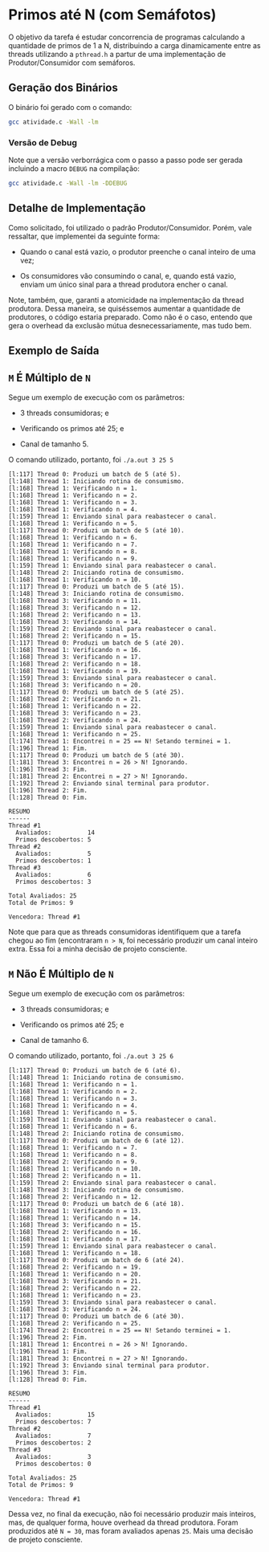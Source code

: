# Primos até N (com Semáfotos)

O objetivo da tarefa é estudar concorrencia de programas calculando a quantidade de primos de 1 a N, distribuindo a carga dinamicamente entre as threads utilizando a `pthread.h` a partur de uma implementação de Produtor/Consumidor com semáforos.

## Geração dos Binários

O binário foi gerado com o comando:

```sh
gcc atividade.c -Wall -lm
```

### Versão de Debug

Note que a versão verborrágica com o passo a passo pode ser gerada incluindo a macro `DEBUG` na compilação:

```sh
gcc atividade.c -Wall -lm -DDEBUG
```

## Detalhe de Implementação

Como solicitado, foi utilizado o padrão Produtor/Consumidor. 
Porém, vale ressaltar, que implementei da seguinte forma:

- Quando o canal está vazio, o produtor preenche o canal inteiro de uma vez;

- Os consumidores vão consumindo o canal, e, quando está vazio, enviam um único sinal para a thread produtora encher o canal.

Note, também, que, garanti a atomicidade na implementação da thread produtora. 
Dessa maneira, se quiséssemos aumentar a quantidade de produtores, o código estaria preparado.
Como não é o caso, entendo que gera o overhead da exclusão mútua desnecessariamente, mas tudo bem.

## Exemplo de Saída

## `M` É Múltiplo de `N`

Segue um exemplo de execução com os parâmetros:

- 3 threads consumidoras; e

- Verificando os primos até 25; e

- Canal de tamanho 5.

O comando utilizado, portanto, foi `./a.out 3 25 5`

```
[l:117] Thread 0: Produzi um batch de 5 (até 5).
[l:148] Thread 1: Iniciando rotina de consumismo.
[l:168] Thread 1: Verificando n = 1.
[l:168] Thread 1: Verificando n = 2.
[l:168] Thread 1: Verificando n = 3.
[l:168] Thread 1: Verificando n = 4.
[l:159] Thread 1: Enviando sinal para reabastecer o canal.
[l:168] Thread 1: Verificando n = 5.
[l:117] Thread 0: Produzi um batch de 5 (até 10).
[l:168] Thread 1: Verificando n = 6.
[l:168] Thread 1: Verificando n = 7.
[l:168] Thread 1: Verificando n = 8.
[l:168] Thread 1: Verificando n = 9.
[l:159] Thread 1: Enviando sinal para reabastecer o canal.
[l:148] Thread 2: Iniciando rotina de consumismo.
[l:168] Thread 1: Verificando n = 10.
[l:117] Thread 0: Produzi um batch de 5 (até 15).
[l:148] Thread 3: Iniciando rotina de consumismo.
[l:168] Thread 3: Verificando n = 11.
[l:168] Thread 3: Verificando n = 12.
[l:168] Thread 2: Verificando n = 13.
[l:168] Thread 3: Verificando n = 14.
[l:159] Thread 2: Enviando sinal para reabastecer o canal.
[l:168] Thread 2: Verificando n = 15.
[l:117] Thread 0: Produzi um batch de 5 (até 20).
[l:168] Thread 1: Verificando n = 16.
[l:168] Thread 3: Verificando n = 17.
[l:168] Thread 2: Verificando n = 18.
[l:168] Thread 1: Verificando n = 19.
[l:159] Thread 3: Enviando sinal para reabastecer o canal.
[l:168] Thread 3: Verificando n = 20.
[l:117] Thread 0: Produzi um batch de 5 (até 25).
[l:168] Thread 2: Verificando n = 21.
[l:168] Thread 1: Verificando n = 22.
[l:168] Thread 3: Verificando n = 23.
[l:168] Thread 2: Verificando n = 24.
[l:159] Thread 1: Enviando sinal para reabastecer o canal.
[l:168] Thread 1: Verificando n = 25.
[l:174] Thread 1: Encontrei n = 25 == N! Setando terminei = 1.
[l:196] Thread 1: Fim.
[l:117] Thread 0: Produzi um batch de 5 (até 30).
[l:181] Thread 3: Encontrei n = 26 > N! Ignorando.
[l:196] Thread 3: Fim.
[l:181] Thread 2: Encontrei n = 27 > N! Ignorando.
[l:192] Thread 2: Enviando sinal terminal para produtor.
[l:196] Thread 2: Fim.
[l:128] Thread 0: Fim.

RESUMO
------
Thread #1
  Avaliados:          14
  Primos descobertos: 5
Thread #2
  Avaliados:          5
  Primos descobertos: 1
Thread #3
  Avaliados:          6
  Primos descobertos: 3

Total Avaliados: 25
Total de Primos: 9

Vencedora: Thread #1
```

Note que para que as threads consumidoras identifiquem que a tarefa chegou ao fim (encontraram `n > N`, foi necessário produzir um canal inteiro extra.
Essa foi a minha decisão de projeto consciente.


## `M` Não É Múltiplo de `N`

Segue um exemplo de execução com os parâmetros:

- 3 threads consumidoras; e

- Verificando os primos até 25; e

- Canal de tamanho 6.

O comando utilizado, portanto, foi `./a.out 3 25 6`

```
[l:117] Thread 0: Produzi um batch de 6 (até 6).
[l:148] Thread 1: Iniciando rotina de consumismo.
[l:168] Thread 1: Verificando n = 1.
[l:168] Thread 1: Verificando n = 2.
[l:168] Thread 1: Verificando n = 3.
[l:168] Thread 1: Verificando n = 4.
[l:168] Thread 1: Verificando n = 5.
[l:159] Thread 1: Enviando sinal para reabastecer o canal.
[l:168] Thread 1: Verificando n = 6.
[l:148] Thread 2: Iniciando rotina de consumismo.
[l:117] Thread 0: Produzi um batch de 6 (até 12).
[l:168] Thread 1: Verificando n = 7.
[l:168] Thread 1: Verificando n = 8.
[l:168] Thread 2: Verificando n = 9.
[l:168] Thread 1: Verificando n = 10.
[l:168] Thread 2: Verificando n = 11.
[l:159] Thread 2: Enviando sinal para reabastecer o canal.
[l:148] Thread 3: Iniciando rotina de consumismo.
[l:168] Thread 2: Verificando n = 12.
[l:117] Thread 0: Produzi um batch de 6 (até 18).
[l:168] Thread 1: Verificando n = 13.
[l:168] Thread 1: Verificando n = 14.
[l:168] Thread 3: Verificando n = 15.
[l:168] Thread 2: Verificando n = 16.
[l:168] Thread 1: Verificando n = 17.
[l:159] Thread 1: Enviando sinal para reabastecer o canal.
[l:168] Thread 1: Verificando n = 18.
[l:117] Thread 0: Produzi um batch de 6 (até 24).
[l:168] Thread 2: Verificando n = 19.
[l:168] Thread 1: Verificando n = 20.
[l:168] Thread 3: Verificando n = 21.
[l:168] Thread 2: Verificando n = 22.
[l:168] Thread 1: Verificando n = 23.
[l:159] Thread 3: Enviando sinal para reabastecer o canal.
[l:168] Thread 3: Verificando n = 24.
[l:117] Thread 0: Produzi um batch de 6 (até 30).
[l:168] Thread 2: Verificando n = 25.
[l:174] Thread 2: Encontrei n = 25 == N! Setando terminei = 1.
[l:196] Thread 2: Fim.
[l:181] Thread 1: Encontrei n = 26 > N! Ignorando.
[l:196] Thread 1: Fim.
[l:181] Thread 3: Encontrei n = 27 > N! Ignorando.
[l:192] Thread 3: Enviando sinal terminal para produtor.
[l:196] Thread 3: Fim.
[l:128] Thread 0: Fim.

RESUMO
------
Thread #1
  Avaliados:          15
  Primos descobertos: 7
Thread #2
  Avaliados:          7
  Primos descobertos: 2
Thread #3
  Avaliados:          3
  Primos descobertos: 0

Total Avaliados: 25
Total de Primos: 9

Vencedora: Thread #1
```

Dessa vez, no final da execução, não foi necessário produzir mais inteiros, mas, de qualquer forma, houve overhead da thread produtora.
Foram produzidos até `N = 30`, mas foram avaliados apenas `25`.
Mais uma decisão de projeto consciente.
